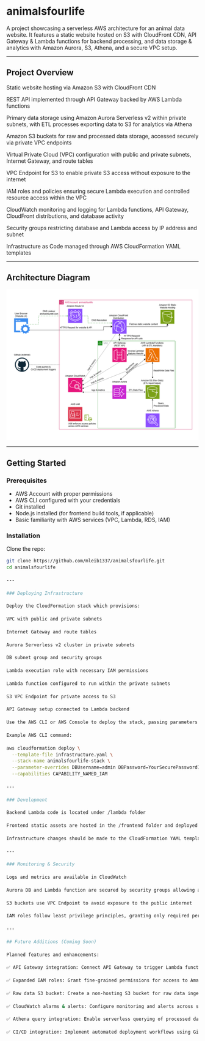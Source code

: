 # animalsfourlife

A project showcasing a serverless AWS architecture for an animal data website.
It features a static website hosted on S3 with CloudFront CDN, API Gateway & Lambda functions for backend processing, and data storage & analytics with Amazon Aurora, S3, Athena, and a secure VPC setup.

---

## Project Overview

Static website hosting via Amazon S3 with CloudFront CDN

REST API implemented through API Gateway backed by AWS Lambda functions

Primary data storage using Amazon Aurora Serverless v2 within private subnets, with ETL processes exporting data to S3 for analytics via Athena

Amazon S3 buckets for raw and processed data storage, accessed securely via private VPC endpoints

Virtual Private Cloud (VPC) configuration with public and private subnets, Internet Gateway, and route tables

VPC Endpoint for S3 to enable private S3 access without exposure to the internet

IAM roles and policies ensuring secure Lambda execution and controlled resource access within the VPC

CloudWatch monitoring and logging for Lambda functions, API Gateway, CloudFront distributions, and database activity

Security groups restricting database and Lambda access by IP address and subnet

Infrastructure as Code managed through AWS CloudFormation YAML templates

---

## Architecture Diagram

![Architecture Diagram](docs/architecture.png)

---

## Getting Started

### Prerequisites

- AWS Account with proper permissions  
- AWS CLI configured with your credentials 
- Git installed  
- Node.js installed (for frontend build tools, if applicable)
- Basic familiarity with AWS services (VPC, Lambda, RDS, IAM)

### Installation

Clone the repo:

```bash
git clone https://github.com/mleib1337/animalsfourlife.git
cd animalsfourlife

---

### Deploying Infrastructure

Deploy the CloudFormation stack which provisions:

VPC with public and private subnets

Internet Gateway and route tables

Aurora Serverless v2 cluster in private subnets

DB subnet group and security groups

Lambda execution role with necessary IAM permissions

Lambda function configured to run within the private subnets

S3 VPC Endpoint for private access to S3

API Gateway setup connected to Lambda backend

Use the AWS CLI or AWS Console to deploy the stack, passing parameters for database username, password, and allowed IP CIDR.

Example AWS CLI command:

aws cloudformation deploy \
  --template-file infrastructure.yaml \
  --stack-name animalsfourlife-stack \
  --parameter-overrides DBUsername=admin DBPassword=YourSecurePassword123 MyIp=203.0.113.0/24 \
  --capabilities CAPABILITY_NAMED_IAM

---

### Development

Backend Lambda code is located under /lambda folder

Frontend static assets are hosted in the /frontend folder and deployed to S3

Infrastructure changes should be made to the CloudFormation YAML template in /infrastructure.yaml

---

### Monitoring & Security

Logs and metrics are available in CloudWatch

Aurora DB and Lambda function are secured by security groups allowing access only from specified IP ranges and VPC subnets

S3 buckets use VPC Endpoint to avoid exposure to the public internet

IAM roles follow least privilege principles, granting only required permissions

---

## Future Additions (Coming Soon)

Planned features and enhancements:

✅ API Gateway integration: Connect API Gateway to trigger Lambda functions for handling frontend requests.

✅ Expanded IAM roles: Grant fine-grained permissions for access to Amazon Aurora, S3, and other services.

✅ Raw data S3 bucket: Create a non-hosting S3 bucket for raw data ingestion and archival.

✅ CloudWatch alarms & alerts: Configure monitoring and alerts across services once multiple components are generating logs.

✅ Athena query integration: Enable serverless querying of processed data stored in S3 for analytics and insights.

✅ CI/CD integration: Implement automated deployment workflows using GitHub Actions to deploy infrastructure and application changes to AWS.